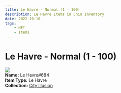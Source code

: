 ```yaml
---
title: Le Havre - Normal (1 - 100)
description: Le Havre Items in Chia Inventory
date: 2022-10-10
tags:
    - NFT
    - Items
---
```


# Le Havre - Normal (1 - 100)
<div class="item_thumbnail">
<img loading="lazy" src="https://xbqjuvrozupdrvlpnz2gojjx5etgkm5x6omp4fhv3eheijbkjq.arweave.net/uGCaVi7NHjjVb250ZyU36SZlM7fzmP4_U9dkORCQqTE"><br/>
<div><strong>Name:</strong> Le Havre#684</div>
<div><strong>Item Type:</strong> Le Havre</div>
<div><strong>Collection:</strong> <a href="https://www.spacescan.io/xch/nft/collection/col1lend2dcn558km4wcwta4xnkfv3xpcmlp9kyt0m909emvfxechlyqdl5ndg">City Illusion</a></div>
</div>

